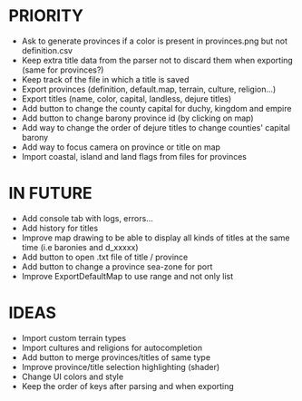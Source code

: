 # PRIORITY
- Ask to generate provinces if a color is present in provinces.png but not definition.csv
- Keep extra title data from the parser not to discard them when exporting (same for provinces?)
- Keep track of the file in which a title is saved
- Export provinces (definition, default.map, terrain, culture, religion...)
- Export titles (name, color, capital, landless, dejure titles)
- Add button to change the county capital for duchy, kingdom and empire
- Add button to change barony province id (by clicking on map)
- Add way to change the order of dejure titles to change counties' capital barony
- Add way to focus camera on province or title on map
- Import coastal, island and land flags from files for provinces

# IN FUTURE
- Add console tab with logs, errors...
- Add history for titles
- Improve map drawing to be able to display all kinds of titles at the same time (i.e baronies and d_xxxxx)
- Add button to open .txt file of title / province
- Add button to change a province sea-zone for port
- Improve ExportDefaultMap to use range and not only list

# IDEAS
- Import custom terrain types
- Import cultures and religions for autocompletion
- Add button to merge provinces/titles of same type
- Improve province/title selection highlighting (shader)
- Change UI colors and style
- Keep the order of keys after parsing and when exporting